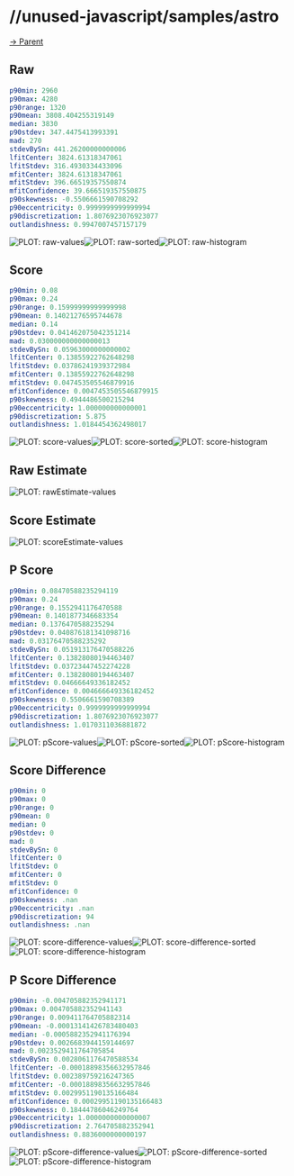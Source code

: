 
# //unused-javascript/samples/astro

[→ Parent](../..)


## Raw


```yaml
p90min: 2960
p90max: 4280
p90range: 1320
p90mean: 3808.404255319149
median: 3830
p90stdev: 347.4475413993391
mad: 270
stdevBySn: 441.26200000000006
lfitCenter: 3824.61318347061
lfitStdev: 316.4930334433096
mfitCenter: 3824.61318347061
mfitStdev: 396.66519357550874
mfitConfidence: 39.666519357550875
p90skewness: -0.5506661590708292
p90eccentricity: 0.9999999999999994
p90discretization: 1.8076923076923077
outlandishness: 0.9947007457157179

```

![PLOT: raw-values](./raw/values.svg)![PLOT: raw-sorted](./raw/sorted.svg)![PLOT: raw-histogram](./raw/histogram.svg)
## Score


```yaml
p90min: 0.08
p90max: 0.24
p90range: 0.15999999999999998
p90mean: 0.14021276595744678
median: 0.14
p90stdev: 0.041462075042351214
mad: 0.030000000000000013
stdevBySn: 0.05963000000000002
lfitCenter: 0.13855922762648298
lfitStdev: 0.03786241939372984
mfitCenter: 0.13855922762648298
mfitStdev: 0.047453505546879916
mfitConfidence: 0.0047453505546879915
p90skewness: 0.4944486500215294
p90eccentricity: 1.000000000000001
p90discretization: 5.875
outlandishness: 1.0184454362498017

```

![PLOT: score-values](./score/values.svg)![PLOT: score-sorted](./score/sorted.svg)![PLOT: score-histogram](./score/histogram.svg)
## Raw Estimate

![PLOT: rawEstimate-values](./rawEstimate/values.svg)
## Score Estimate

![PLOT: scoreEstimate-values](./scoreEstimate/values.svg)
## P Score


```yaml
p90min: 0.08470588235294119
p90max: 0.24
p90range: 0.1552941176470588
p90mean: 0.1401877346683354
median: 0.1376470588235294
p90stdev: 0.040876181341098716
mad: 0.03176470588235292
stdevBySn: 0.051913176470588226
lfitCenter: 0.13828080194463407
lfitStdev: 0.03723447452274228
mfitCenter: 0.13828080194463407
mfitStdev: 0.04666649336182452
mfitConfidence: 0.004666649336182452
p90skewness: 0.5506661590708389
p90eccentricity: 0.9999999999999994
p90discretization: 1.8076923076923077
outlandishness: 1.0170311036881872

```

![PLOT: pScore-values](./pScore/values.svg)![PLOT: pScore-sorted](./pScore/sorted.svg)![PLOT: pScore-histogram](./pScore/histogram.svg)
## Score Difference


```yaml
p90min: 0
p90max: 0
p90range: 0
p90mean: 0
median: 0
p90stdev: 0
mad: 0
stdevBySn: 0
lfitCenter: 0
lfitStdev: 0
mfitCenter: 0
mfitStdev: 0
mfitConfidence: 0
p90skewness: .nan
p90eccentricity: .nan
p90discretization: 94
outlandishness: .nan

```

![PLOT: score-difference-values](./score-difference/values.svg)![PLOT: score-difference-sorted](./score-difference/sorted.svg)![PLOT: score-difference-histogram](./score-difference/histogram.svg)
## P Score Difference


```yaml
p90min: -0.004705882352941171
p90max: 0.004705882352941143
p90range: 0.009411764705882314
p90mean: -0.00013141426783480403
median: -0.0005882352941176394
p90stdev: 0.0026683944159144697
mad: 0.0023529411764705854
stdevBySn: 0.0028061176470588534
lfitCenter: -0.00018898356632957846
lfitStdev: 0.002389759216247365
mfitCenter: -0.00018898356632957846
mfitStdev: 0.0029951190135166484
mfitConfidence: 0.00029951190135166483
p90skewness: 0.18444786046249764
p90eccentricity: 1.0000000000000007
p90discretization: 2.764705882352941
outlandishness: 0.8836000000000197

```

![PLOT: pScore-difference-values](./pScore-difference/values.svg)![PLOT: pScore-difference-sorted](./pScore-difference/sorted.svg)![PLOT: pScore-difference-histogram](./pScore-difference/histogram.svg)